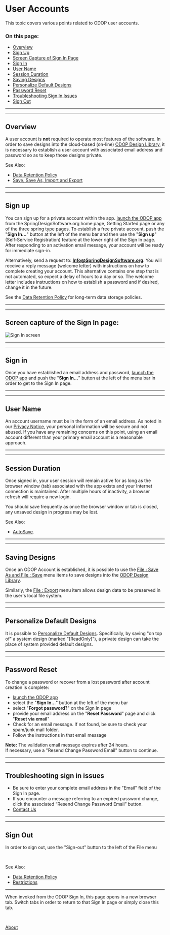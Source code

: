 # User Accounts

This topic covers various points related to ODOP user accounts. 

### On this page:  
 - [Overview](userAccounts.html#overview)  
 - [Sign Up](userAccounts.html#signup)  
 - [Screen Capture of Sign In Page](userAccounts.html#signinscreencap)  
 - [Sign In](userAccounts.html#signin)  
 - [User Name](userAccounts.html#username)  
 - [Session Duration](userAccounts.html#sessionduration)  
 - [Saving Designs](userAccounts.html#savingdesigns)  
 - [Personalize Default Designs](userAccounts.html#defaultdesigns)  
 - [Password Reset](userAccounts.html#passwordReset)  
 - [Troubleshooting Sign In Issues](userAccounts.html#troubleshooting)  
 - [Sign Out](userAccounts.html#signout)  

___

<a id="overview"></a>  
___

## Overview  
A user account is **not** required to operate most features of the software. 
In order to save designs into the cloud-based (on-line) [ODOP Design Library](/docs/Help/terminology.html#designLib), 
it is necessary to establish a user account with associated email address and password 
so as to keep those designs private. 

See Also:   
 - [Data Retention Policy](Legal/dataRetentionPolicy.html)   
 - [Save, Save As, Import and Export](/docs/Help/htt.html#fileSaveAndSaveAs)

___

<a id="signup"></a>  
___

## Sign up  
You can sign up for a private account within the app. 
[launch the ODOP app](/docs/Help/launchODOP.html) from the SpringDesignSoftware.org home page, 
Getting Started page or any of the three spring type pages. 
To establish a free private account, 
push the "**Sign In...**" button at the left of the menu bar and then 
use the "**Sign up**" (Self-Service Registration) feature at the lower right of the Sign In page. 
After responding to an activation email message, 
your account will be ready for immediate sign-in.  

Alternatively, send a request to: **Info@SpringDesignSoftware.org**. 
You will receive a reply message (welcome letter) with instructions on how to complete creating your account. 
This alternative contains one step that is not automated, 
so expect a delay of hours to a day or so. 
The welcome letter includes instructions on how to establish a password and if desired, 
change it in the future.  

See the [Data Retention Policy](Legal/dataRetentionPolicy.html) for long-term data storage policies.  

___

<a id="signinscreencap"></a>  
___

## Screen capture of the Sign In page: 
![Sign In screen](/docs/Help/img/SignInScreen.png "Sign In screen") 

___

<a id="signin"></a>  
___

## Sign in 
Once you have established an email address and password, 
[launch the ODOP app](/docs/Help/launchODOP.html) and push the "**Sign In...**" button at the left of the menu bar 
in order to get to the Sign In page. 

___

<a id="username"></a>  
___

## User Name  
An account username must be in the form of an email address. 
As noted in our [Privacy Notice](Legal/PrivacyStatement.html), 
your personal information will be secure and not abused. 
If you have any remaining concerns on this point, 
using an email account different than your primary email account is a reasonable approach. 
 
___

<a id="sessionduration"></a>  
___

## Session Duration  
Once signed in, your user session will remain active for as long as the browser window (tab) 
associated with the app exists and your Internet connection is maintained. 
After multiple hours of inactivity, a browser refresh will require a new login.  

You should save frequently as once the browser window or tab is closed, 
any unsaved design in progress may be lost. 

See Also:   
 - [AutoSave](/docs/Help/autoSave.html). 

___

<a id="savingdesigns"></a>  
___

## Saving Designs  
Once an ODOP Account is established, it is possible to use the 
[File : Save As and File : Save](/docs/Help/htt.html#fileSaveAndSaveAs) 
menu items to save designs into the 
[ODOP Design Library](/docs/Help/terminology.html#designLib).

Similarly, the [File : Export](/docs/Help/menus.html#FileExport) menu item allows 
design data to be preserved in the user's local file system.  
  
___

<a id="defaultdesigns"></a>  
___

## Personalize Default Designs  
It is possible to [Personalize Default Designs](/docs/Help/defaultDesigns.html). 
Specifically, by saving "on top of" a system design (marked "[ReadOnly]"), 
a private design can take the place of system provided default designs. 

___

<a id="passwordReset"></a>  
___

## Password Reset  
To change a password or recover from a lost password after account creation is complete: 
 - [launch the ODOP app](/docs/Help/launchODOP.html) 
 - select the "**Sign In...**" button at the left of the menu bar 
 - select "**Forgot password?**" on the Sign In page 
 - provide your email address on the "**Reset Password**" page and click "**Reset via email**"
 - Check for an email message. If not found, be sure to check your spam/junk mail folder. 
 - Follow the instructions in that email message 
 
 **Note:** The validation email message expires after 24 hours.  
 If necessary, use a "Resend Change Password Email" button to continue.  

___

<a id="troubleshooting"></a>  
___

## Troubleshooting sign in issues 
 - Be sure to enter your complete email address in the "Email" field of the Sign In page.  
 - If you encounter a message referring to an expired password change, click the associated
  “Resend Change Password Email” button.
 - [Contact Us](/docs/About/ContactUs.html)

___

<a id="signout"></a>  
___

## Sign Out
In order to sign out, use the "Sign-out" button to the left of the File menu  

&nbsp;

See Also:   
 - [Data Retention Policy](Legal/dataRetentionPolicy.html)   
 - [Restrictions](Legal/Restrictions.html)  
 
___ 
 
When invoked from the ODOP Sign In, this page opens in a new browser tab. 
Switch tabs in order to return to that Sign In page or simply close this tab. 

&nbsp; 

[About](/docs/About/index.html) 

&nbsp; 

&nbsp; 

&nbsp; 

&nbsp; 


